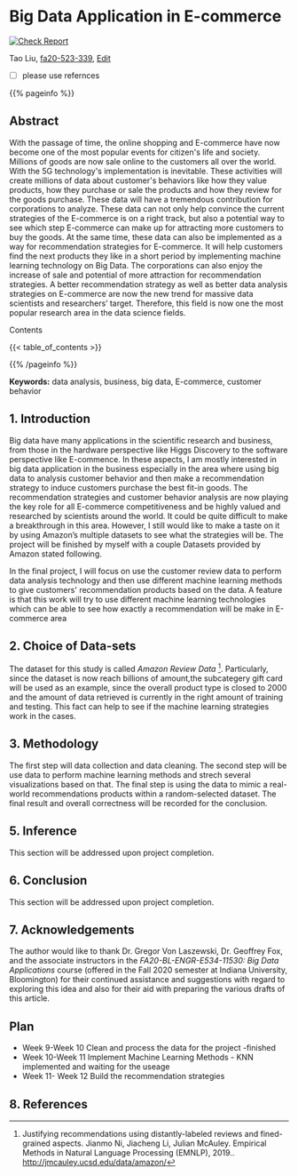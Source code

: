 # Big Data Application in E-commerce

[![Check Report](https://github.com/cybertraining-dsc/fa20-523-339/workflows/Check%20Report/badge.svg)](https://github.com/cybertraining-dsc/fa20-523-339/actions)

Tao Liu, [fa20-523-339](https://github.com/cybertraining-dsc/fa20-523-339/), [Edit](https://github.com/cybertraining-dsc/fa20-523-339/blob/master/project/project.md)

- [ ] please use refernces

{{% pageinfo %}}

## Abstract

With the passage of time, the online shopping and E-commerce have now become one of the most popular events for citizen's life and society. Millions of goods are now sale online to the customers all over the world. With the 5G technology's implementation is inevitable. These activities will create millions of data about customer's behaviors like how they value products, how they purchase or sale the products and how they review for the goods purchase. These data will have a tremendous contribution for corporations to analyze. These data can not only help convince the current strategies of the E-commerce is on a right track, but also a potential way to see which step E-commerce can make up for attracting more customers to buy the goods. At the same time, these data can also be implemented as a way for recommendation strategies for E-commerce. It will help customers find the next products they like in a short period by implementing machine learning technology on Big Data. The corporations can also enjoy the increase of sale and potential of more attraction for recommendation strategies. A better recommendation strategy as well as better data analysis strategies on E-commerce are now the new trend for massive data scientists and researchers’ target. Therefore, this field is now one the most popular research area in the data science fields. 


Contents

{{< table_of_contents >}}

{{% /pageinfo %}}

**Keywords:** data analysis, business, big data, E-commerce, customer behavior 

## 1. Introduction

Big data have many applications in the scientific research and business, from those in the hardware perspective like Higgs Discovery to the software perspective like E-commence. In these aspects, I am mostly interested in big data application in the business especially in the area where using big data to analysis customer behavior and then make a recommendation strategy to induce customers purchase the best fit-in goods. The recommendation strategies and customer behavior analysis are now playing the key role for all E-commerce competitiveness and be highly valued and researched by scientists around the world. It could be quite difficult to make a breakthrough in this area. However, I still would like to make a taste on it by using Amazon’s multiple datasets to see what the strategies will be. The project will be finished by myself with a couple Datasets provided by Amazon stated following.

In the final project, I will focus on use the customer review data to perform data analysis technology and then use different machine learning methods to give customers' recommendation products based on the data. A feature is that this work will try to use different machine learning technologies which can be able to see how exactly a recommendation will be make in E-commerce area


## 2. Choice of Data-sets
The dataset for this study is called *Amazon Review Data* [^1]. Particularly, since the dataset is now reach billions of amount,the subcategery gift card will be used as an example, since the overall product type is closed to 2000 and the amount of data retrieved is currently in the right amount of training and testing. This fact can help to see if the machine learning strategies work in the cases. 


   
## 3. Methodology

The first step will data collection and data cleaning. The second step will be use data to perform machine learning methods and strech several visualizations based on that. The final step is using the data to mimic a real-world recommendations products within a random-selected dataset. The final result and overall correctness will be recorded for the conclusion. 


## 5. Inference

This section will be addressed upon project completion.

## 6. Conclusion

This section will be addressed upon project completion.

## 7. Acknowledgements

The author would like to thank Dr. Gregor Von Laszewski, Dr. Geoffrey Fox, and the associate instructors in the *FA20-BL-ENGR-E534-11530: Big Data Applications* course (offered in the Fall 2020 semester at Indiana University, Bloomington) for their continued assistance and suggestions with regard to exploring this idea and also for their aid with preparing the various drafts of this article.

## Plan

- Week 9-Week 10 Clean and process the data for the project -finished
- Week 10-Week 11 Implement Machine Learning Methods - KNN implemented and waiting for the useage
- Week 11- Week 12 Build the recommendation strategies

## 8. References

[^1]: Justifying recommendations using distantly-labeled reviews and fined-grained aspects. Jianmo Ni, Jiacheng Li, Julian McAuley. Empirical Methods in Natural Language Processing (EMNLP), 2019.. <http://jmcauley.ucsd.edu/data/amazon/>



